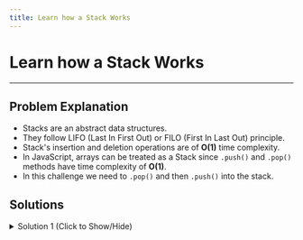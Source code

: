 ```yaml
---
title: Learn how a Stack Works
---
```

# Learn how a Stack Works

---
## Problem Explanation
- Stacks are an abstract data structures.
- They follow LIFO (Last In First Out) or FILO (First In Last Out) principle.
- Stack's insertion and deletion operations are of **O(1)** time complexity.
- In JavaScript, arrays can be treated as a Stack since `.push()` and `.pop()` methods have time complexity of **O(1)**.
- In this challenge we need to `.pop()` and then `.push()` into the stack.

## Solutions
<details><summary>Solution 1 (Click to Show/Hide)</summary>

```js
var homeworkStack = ["BIO12", "HIS80", "MAT122", "PSY44"];

homeworkStack.pop();
homeworkStack.push("CS50");
```
#### Relevant Links

- [Wikipedia](https://en.wikipedia.org/wiki/Stack_(abstract_data_type))
- Video by [Hackerrank](https://www.youtube.com/watch?v=wjI1WNcIntg)

</details>